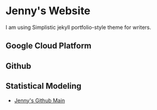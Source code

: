# Jenny's Website

I am using Simplistic jekyll portfolio-style theme for writers.

## Google Cloud Platform 

## Github 

## Statistical Modeling


- [Jenny's Github Main](https://github.com/jennyujin)
